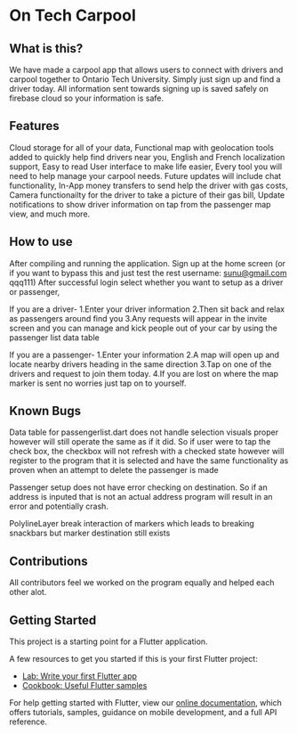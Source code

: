 # On Tech Carpool

## What is this?

We have made a carpool app that allows users to connect with drivers and carpool together to Ontario Tech University. Simply just sign up and find a driver today. All information sent towards signing up is saved safely on firebase cloud so your information is safe.

## Features

Cloud storage for all of your data, Functional map with geolocation tools added to quickly help find drivers near you, English and French localization support, Easy to read User interface to make life easier, Every tool you will need to help manage your carpool needs. Future updates will include chat functionality, In-App money transfers to send help the driver with gas costs, Camera functionailty for the driver to take a picture of their gas bill, Update notifications to show driver information on tap from the passenger map view, and much more.

## How to use

After compiling and running the application. Sign up at the home screen (or if you want to bypass this and just test the rest username: sunu@gmail.com qqq111)
After successful login select whether you want to setup as a driver or passenger,

If you are a driver-
        1.Enter your driver information
        2.Then sit back and relax as passengers around find you
        3.Any requests will appear in the invite screen and you can manage and kick people out of your car by using the passenger list data table

If you are a passenger-
       1.Enter your information
       2.A map will open up and locate nearby drivers heading in the same direction
       3.Tap on one of the drivers and request to join them today.
       4.If you are lost on where the map marker is sent no worries just tap on to yourself.

## Known Bugs

Data table for passengerlist.dart does not handle selection visuals proper however will still operate the same as if it did. So if user were to tap the check box, the checkbox will not refresh with a checked state however will register to the program that it is selected and have the same functionality as proven when an attempt to delete the passenger is made

Passenger setup does not have error checking on destination. So if an address is inputed that is not an actual address program will result in an error and potentially crash.

PolylineLayer break interaction of markers which leads to breaking snackbars but marker destination still exists


## Contributions

All contributors feel we worked on the program equally and helped each other alot.


## Getting Started

This project is a starting point for a Flutter application.

A few resources to get you started if this is your first Flutter project:

- [Lab: Write your first Flutter app](https://flutter.dev/docs/get-started/codelab)
- [Cookbook: Useful Flutter samples](https://flutter.dev/docs/cookbook)

For help getting started with Flutter, view our
[online documentation](https://flutter.dev/docs), which offers tutorials,
samples, guidance on mobile development, and a full API reference.
